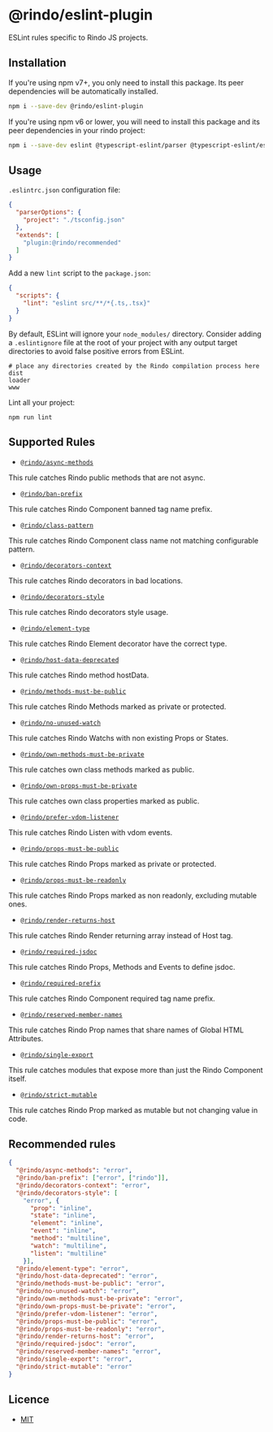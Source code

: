 # @rindo/eslint-plugin

ESLint rules specific to Rindo JS projects.

## Installation

If you're using npm v7+, you only need to install this package. Its peer dependencies will be automatically installed.
```bash
npm i --save-dev @rindo/eslint-plugin
```

If you're using npm v6 or lower, you will need to install this package and its peer dependencies in your rindo project:

```bash
npm i --save-dev eslint @typescript-eslint/parser @typescript-eslint/eslint-plugin eslint-plugin-react @rindo/eslint-plugin typescript
```

## Usage

`.eslintrc.json` configuration file:

```json
{
  "parserOptions": {
    "project": "./tsconfig.json"
  },
  "extends": [
    "plugin:@rindo/recommended"
  ]
}
```

Add a new `lint` script to the `package.json`:
```json
{
  "scripts": {
    "lint": "eslint src/**/*{.ts,.tsx}"
  }
}
```

By default, ESLint will ignore your `node_modules/` directory. Consider adding a `.eslintignore` file at the root of
your project with any output target directories to avoid false positive errors from ESLint.
```
# place any directories created by the Rindo compilation process here
dist
loader
www
```

Lint all your project:
```
npm run lint
```

## Supported Rules

- [`@rindo/async-methods`](./docs/async-methods.md)

This rule catches Rindo public methods that are not async.

- [`@rindo/ban-prefix`](./docs/ban-prefix.md)

This rule catches Rindo Component banned tag name prefix.

- [`@rindo/class-pattern`](./docs/class-pattern.md)

This rule catches Rindo Component class name not matching configurable pattern.

- [`@rindo/decorators-context`](./docs/decorators-context.md)

This rule catches Rindo decorators in bad locations.

- [`@rindo/decorators-style`](./docs/decorators-style.md)

This rule catches Rindo decorators style usage.

- [`@rindo/element-type`](./docs/element-type.md)

This rule catches Rindo Element decorator have the correct type.

- [`@rindo/host-data-deprecated`](./docs/host-data-deprecated.md)

This rule catches Rindo method hostData.

- [`@rindo/methods-must-be-public`](./docs/methods-must-be-public.md)

This rule catches Rindo Methods marked as private or protected.

- [`@rindo/no-unused-watch`](./docs/no-unused-watch.md)

This rule catches Rindo Watchs with non existing Props or States.

- [`@rindo/own-methods-must-be-private`](./docs/own-methods-must-be-private.md)

This rule catches own class methods marked as public.

- [`@rindo/own-props-must-be-private`](./docs/own-props-must-be-private.md)

This rule catches own class properties marked as public.

- [`@rindo/prefer-vdom-listener`](./docs/prefer-vdom-listener.md)

This rule catches Rindo Listen with vdom events.

- [`@rindo/props-must-be-public`](./docs/props-must-be-public.md)

This rule catches Rindo Props marked as private or protected.

- [`@rindo/props-must-be-readonly`](./docs/props-must-be-readonly.md)

This rule catches Rindo Props marked as non readonly, excluding mutable ones.

- [`@rindo/render-returns-host`](./docs/render-returns-host.md)

This rule catches Rindo Render returning array instead of Host tag.

- [`@rindo/required-jsdoc`](./docs/required-jsdoc.md)

This rule catches Rindo Props, Methods and Events to define jsdoc.

- [`@rindo/required-prefix`](./docs/required-prefix.md)

This rule catches Rindo Component required tag name prefix.

- [`@rindo/reserved-member-names`](./docs/reserved-member-names.md)

This rule catches Rindo Prop names that share names of Global HTML Attributes.

- [`@rindo/single-export`](./docs/single-export.md)

This rule catches modules that expose more than just the Rindo Component itself.

- [`@rindo/strict-mutable`](./docs/strict-mutable.md)

This rule catches Rindo Prop marked as mutable but not changing value in code.

## Recommended rules

```json
{
  "@rindo/async-methods": "error",
  "@rindo/ban-prefix": ["error", ["rindo"]],
  "@rindo/decorators-context": "error",
  "@rindo/decorators-style": [
    "error", {
      "prop": "inline",
      "state": "inline",
      "element": "inline",
      "event": "inline",
      "method": "multiline",
      "watch": "multiline",
      "listen": "multiline"
    }],
  "@rindo/element-type": "error",
  "@rindo/host-data-deprecated": "error",
  "@rindo/methods-must-be-public": "error",
  "@rindo/no-unused-watch": "error",
  "@rindo/own-methods-must-be-private": "error",
  "@rindo/own-props-must-be-private": "error",
  "@rindo/prefer-vdom-listener": "error",
  "@rindo/props-must-be-public": "error",
  "@rindo/props-must-be-readonly": "error",
  "@rindo/render-returns-host": "error",
  "@rindo/required-jsdoc": "error",
  "@rindo/reserved-member-names": "error",
  "@rindo/single-export": "error",
  "@rindo/strict-mutable": "error"
}
```

## Licence

- [MIT](./LICENSE)
